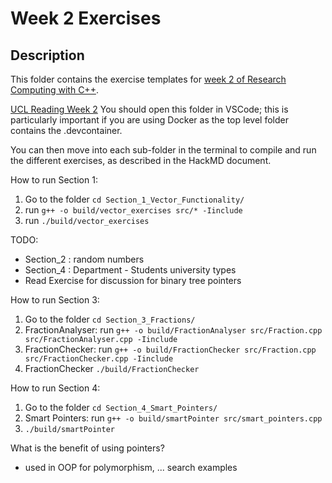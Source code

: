 # Week 2 Exercises

## Description

This folder contains the exercise templates for [week 2 of Research Computing with C++](https://hackmd.io/@comp0210-cpp-redesign/BJUDGPbQa).

[UCL Reading Week 2](https://moodle.ucl.ac.uk/mod/url/view.php?id=5928437)
You should open this folder in VSCode; this is particularly important if you are using Docker as the top level folder contains the .devcontainer.

You can then move into each sub-folder in the terminal to compile and run the different exercises, as described in the HackMD document. 

How to run Section 1:
1. Go to the folder `cd Section_1_Vector_Functionality/`
2. run `g++ -o build/vector_exercises src/* -Iinclude`
3. run `./build/vector_exercises`

TODO:
- Section_2 : random numbers
- Section_4 : Department - Students university types
- Read Exercise for discussion for binary tree pointers

How to run Section 3:
1. Go to the folder `cd Section_3_Fractions/`
2. FractionAnalyser: run `g++ -o build/FractionAnalyser src/Fraction.cpp src/FractionAnalyser.cpp -Iinclude`
3. FractionChecker: run `g++ -o build/FractionChecker src/Fraction.cpp src/FractionChecker.cpp -Iinclude`
4. FractionChecker `./build/FractionChecker`

How to run Section 4:
1. Go to the folder `cd Section_4_Smart_Pointers/`
2. Smart Pointers: run `g++ -o build/smartPointer src/smart_pointers.cpp`
3. `./build/smartPointer`

What is the benefit of using pointers?
- used in OOP for polymorphism, ...
search examples

